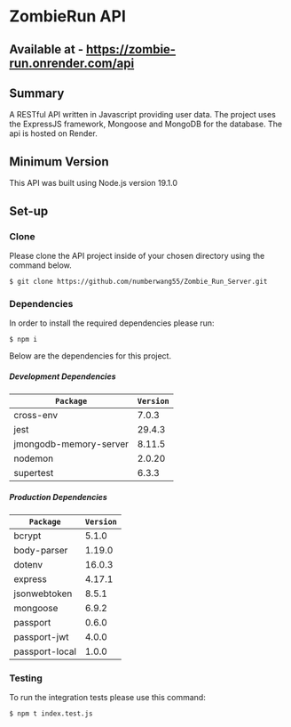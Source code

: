 # ZombieRun API

## Available at - https://zombie-run.onrender.com/api

## Summary
A RESTful API written in Javascript providing user data. The project uses the ExpressJS framework, Mongoose and MongoDB for the database. The api is hosted on Render.

## Minimum Version

This API was built using Node.js version 19.1.0

## Set-up

### Clone

Please clone the API project inside of your chosen directory using the command below.
```
$ git clone https://github.com/numberwang55/Zombie_Run_Server.git
```
### Dependencies

In order to install the required dependencies please run:
```
$ npm i
```
Below are the dependencies for this project.

##### Development Dependencies 

|        `Package`       | `Version` |     
| -----------------------|-----------|     
| cross-env              |  7.0.3    |    
| jest                   |  29.4.3   |    
| jmongodb-memory-server |  8.11.5   |    
| nodemon                |  2.0.20   |
| supertest              |  6.3.3    |

##### Production Dependencies

|     `Package`   | `Version` |
| ----------------|---------- |
|  bcrypt         |  5.1.0    |
|  body-parser    |  1.19.0   |
|  dotenv         |  16.0.3   |
|  express        |  4.17.1   |
|  jsonwebtoken   |  8.5.1    |
|  mongoose       |  6.9.2    |
|  passport       |  0.6.0    |
|  passport-jwt   |  4.0.0    |
|  passport-local |  1.0.0    |

### Testing

To run the integration tests please use this command:
```
$ npm t index.test.js
```
